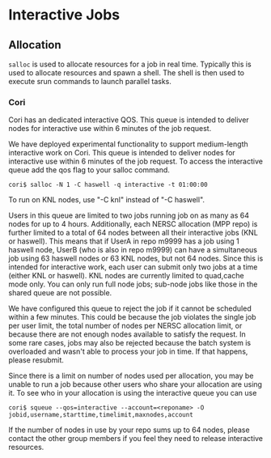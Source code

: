 # Interactive Jobs

## Allocation

`salloc` is used to allocate resources for a job in real
time. Typically this is used to allocate resources and spawn a
shell. The shell is then used to execute srun commands to launch
parallel tasks.


### Cori

Cori has an dedicated interactive QOS. This queue is intended to
deliver nodes for interactive use within 6 minutes of the job request.

We have deployed experimental functionality to support medium-length
interactive work on Cori. This queue is intended to deliver nodes for
interactive use within 6 minutes of the job request. To access the
interactive queue add the qos flag to your salloc command.

```
cori$ salloc -N 1 -C haswell -q interactive -t 01:00:00
```

To run on KNL nodes, use "-C knl" instead of "-C haswell".

Users in this queue are limited to two jobs running job on as many as
64 nodes for up to 4 hours. Additionally, each NERSC allocation (MPP
repo) is further limited to a total of 64 nodes between all their
interactive jobs (KNL or haswell). This means that if UserA in repo
m9999 has a job using 1 haswell node, UserB (who is also in repo
m9999) can have a simultaneous job using 63 haswell nodes or 63 KNL
nodes, but not 64 nodes. Since this is intended for interactive work,
each user can submit only two jobs at a time (either KNL or
haswell). KNL nodes are currently limited to quad,cache mode only. You
can only run full node jobs; sub-node jobs like those in the shared
queue are not possible.

We have configured this queue to reject the job if it cannot be
scheduled within a few minutes. This could be because the job violates
the single job per user limit, the total number of nodes per NERSC
allocation limit, or because there are not enough nodes available to
satisfy the request. In some rare cases, jobs may also be rejected
because the batch system is overloaded and wasn't able to process your
job in time. If that happens, please resubmit.

Since there is a limit on number of nodes used per allocation, you may
be unable to run a job because other users who share your allocation
are using it. To see who in your allocation is using the interactive
queue you can use

```
cori$ squeue --qos=interactive --account=<reponame> -O jobid,username,starttime,timelimit,maxnodes,account
```

If the number of nodes in use by your repo sums up to 64 nodes, please
contact the other group members if you feel they need to release
interactive resources.

